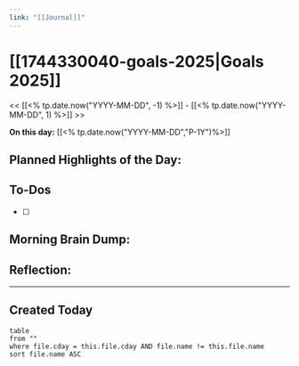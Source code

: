 ```yaml
---
link: "[[Journal]]"
---
```

# [[1744330040-goals-2025|Goals 2025]]
<< [[<% tp.date.now("YYYY-MM-DD", -1) %>]] - [[<% tp.date.now("YYYY-MM-DD", 1) %>]] >>

**On this day:** [[<% tp.date.now("YYYY-MM-DD","P-1Y")%>]]
## Planned Highlights of the Day:


## To-Dos
- [ ] 

## Morning Brain Dump:


## Reflection:


---
## Created Today
```dataview
table
from ""
where file.cday = this.file.cday AND file.name != this.file.name
sort file.name ASC
```

